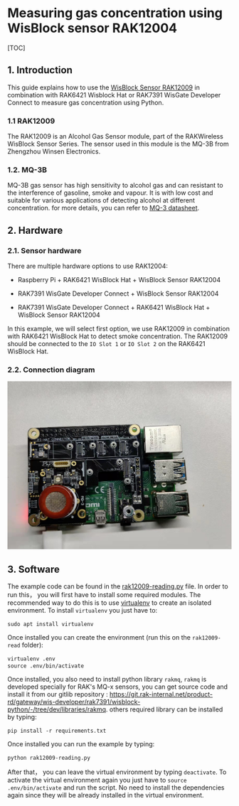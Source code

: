 # Measuring  gas concentration using WisBlock sensor RAK12004

[TOC]

## 1. Introduction

This guide explains how to use the [WisBlock Sensor RAK12009](https://docs.rakwireless.com/Product-Categories/WisBlock/RAK12009/Overview/) in combination with RAK6421 Wisblock Hat or RAK7391 WisGate Developer Connect to measure gas concentration using Python. 

### 1.1 RAK12009

The RAK12009 is an Alcohol Gas Sensor module, part of the RAKWireless WisBlock Sensor Series. The sensor used in this module is the MQ-3B from Zhengzhou Winsen Electronics. 

### 1.2. MQ-3B

MQ-3B gas sensor has high sensitivity to alcohol gas and can resistant to the interference of gasoline, smoke and vapour. It is with low cost and suitable for various applications of detecting alcohol at different concentration. for more details, you can refer to [MQ-3 datasheet](docs/MQ-3B.pdf).

## 2. Hardware

### 2.1. Sensor hardware

There are multiple hardware options to use RAK12004:

- Raspberry Pi + RAK6421 WisBlock Hat + WisBlock Sensor RAK12004

- RAK7391 WisGate Developer Connect + WisBlock Sensor RAK12004
- RAK7391 WisGate Developer Connect + RAK6421 WisBlock Hat + WisBlock Sensor RAK12004

In this example, we will select first option, we use RAK12009 in combination with RAK6421 WisBlock Hat  to detect  smoke concentration. The RAK12009 should be  connected to the `IO Slot 1` or `IO Slot 2` on the RAK6421 WisBlock Hat. 

### 2.2. Connection diagram

<img src="assets/setup.jpg" alt="setup" style="zoom:67%;" />

## 3. Software

The example code can be found in the [rak12009-reading.py](rak12009-reading.py) file. In order to run this， you will first have to install some required modules. The recommended way to do this is to use [virtualenv](https://virtualenv.pypa.io/en/latest/) to create an isolated environment. To install `virtualenv` you just have to:

```
sudo apt install virtualenv
```

Once installed you can create the environment (run this on the `rak12009-read` folder):

```
virtualenv .env
source .env/bin/activate
```

Once installed, you also need to install python library `rakmq`,   `rakmq` is developed specially for RAK's MQ-x sensors, you can get source code and install it from our gitlib repository : https://git.rak-internal.net/product-rd/gateway/wis-developer/rak7391/wisblock-python/-/tree/dev/libraries/rakmq. others required library can be installed by typing:

```
pip install -r requirements.txt
```

Once installed you can run the example by typing:

```
python rak12009-reading.py
```

After that， you can leave the virtual environment by typing `deactivate`. To activate the virtual environment again you just have to `source .env/bin/activate` and run the script. No need to install the dependencies again since they will be already installed in the virtual environment.
